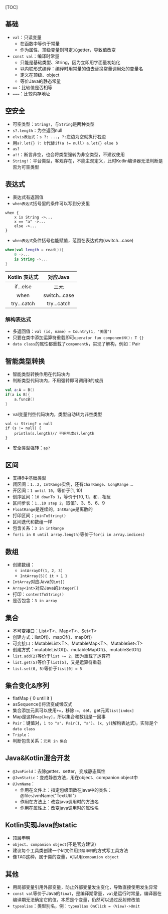 [TOC]

## 基础
* `val`：只读变量
	* 在函数中等价于常量
	* 作为属性、顶级变量则可定义getter，导致值改变
* `const val`：编译时常量
	* 只能是基础类型、String，因为立即用字面量初始化
	* 以内联形式编译：编译时用常量的值去替换常量调用处的变量名
	* 定义在顶级、object
	* 等价Java的静态常量
* `==`：比较值是否相等
* `===`：比较内存地址

## 空安全
* 可空类型：`String?`，与`String`是两种类型
* `s?.length`：为空返回null
* `elvis表达式`：`s ?: ...`，`?:`左边为空就执行右边
* 用`a?.let{} ?: b`代替`if(a != null) a.let{} else b`
* `as?`
* `a!!`：断言非空，也会将类型强转为非空类型，不建议使用
* `String!`：平台类型，客观存在，不能主观定义，此时Kotlin编译器无法判断是否为可空类型

## 表达式
* 表达式有返回值 
* `when表达式`括号里的条件可以写到分支里
```
when {
	x is String ->...
	x == "a" ->...
	else ->...
}
```
* `when表达式`条件括号也能赋值，范围在表达式内(switch...case)
```kotlin
when(val length = read()){
	0 ->...
	is String ->...
}
```

Kotlin 表达式 | 对应Java
:---: | :---:
if...else | 三元
when | switch...case
try...catch | try...catch

### 解构表达式
* 多返回值：`val (id, name) = Country(1, "美国")`
* 只要在类中添加运算符重载即可`operator fun componentN(): T {}`
* `data class`的属性都重载了`componentN`，实现了解构，例如：Pair

## 智能类型转换
* 智能类型转换作用在代码块内 
* 判断类型代码块内，不用强转即可调用B的成员
```kotlin
val a:A = B()
if(a is B){
	a.funcB()
}
```
* val变量判空代码块内，类型自动转为非空类型
```
val s: String? = null
if (s != null) {
    println(s.length)// 不用写成s?.length
}
```
* 安全类型强转：`as?`

## 区间
* 支持8中基础类型
* 闭区间：`1..2`，`IntRange`实例，还有`CharRange`、`LongRange` ...
* 开区间：`1 until 10`，等价于[1, 10)
* 倒序区间：`10 downTo 1`，等价于[10, 1]，和`..`相反
* 区间步长：`1..10 step 2`，取值1、3、5、6、9
* `FloatRange`是连续的，`IntRange`是离散的
* 打印区间：`joinToString()`
* 区间迭代和数组一样
* 包含关系：`3 in intRange`
* `for(i in 0 until array.length)`等价于`for(i in array.indices)`

## 数组
* 创建数组：
	* `intArrayOf(1, 2, 3)`
	* `IntArray(5){ it + 1 }`
* `IntArray`对应Java的`int[]`
* `Array<Int>`对应Java的`Integer[]`
* 打印：`contentToString()`
* 是否包含：`3 in array`

## 集合
* 不可变接口：List\<T>、Map\<T>、Set\<T>
* 创建方式：listOf()、mapOf()、mapOf()
* 可变接口：MutableList\<T>、MutableMap\<T>、MutableSet\<T>
* 创建方式：mutableListOf()、mutableMapOf()、mutableSetOf()
* `list.add(2)`等价于`list += 2`，因为重载了运算符
* `list.get(5)`等价于`list[5]`，又是运算符重载
* `list.set(0, 5)`等价于`list[0] = 5`

## 集合变化&序列
* flatMap { 0 until it }
* asSequence()将流变成懒汉式
* 集合添加元素可以使用`+=`，移除`-=`，set、get元素`list[index]`
* Map是这样`map[key]`，所以集合和数组是一回事
* `Pair`：键值对，`1 to "a"`、`Pair(1, "a")`、`(x, y)`(解构表达式)，实际是个`data class`
* `Triple`：
* 判断包含关系：`元素 in 集合`

## Java&Kotlin混合开发
* `@JvmField`：去除getter、setter，变成静态属性
* `@JvmStatic`：变成静态方法，用在object、companion object中
* `@JvmName`：
	* 作用在文件上：指定包级函数在java中的类名：@file:JvmName("TextUtil")
	* 作用在方法上：改变java调用时的方法名
	* 作用在属性上：改变java调用时的属性名

## Kotlin实现Java的static
* 顶层申明
* `object`、`companion object`(不是官方建议)
* 建议每个工具类创建一个kt文件用`顶层申明`的方式写工具方法
* 像TAG这种，属于类的变量，可以用`companion object`

## 其他
* 用局部变量引用外部变量，防止外部变量发生变化，导致直接使用发生异常
* `const val`等价于Java的`final`，是编译期常量，`val`是运行时常量，编译器在编译期无法确定它的值，本质是个变量，仍然可以通过反射修改值
* `typealias`：类型别名，例：`typealias OnClick = (View)->Unit`